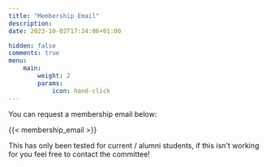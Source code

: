 ```yaml
---
title: "Membership Email"
description: 
date: 2023-10-02T17:24:06+01:00

hidden: false
comments: true
menu:
    main:
        weight: 2
        params: 
            icon: hand-click
---
```

You can request a membership email below:

{{< membership_email >}}

This has only been tested for current / alumni students, if this isn't working for you feel free to contact the committee!
